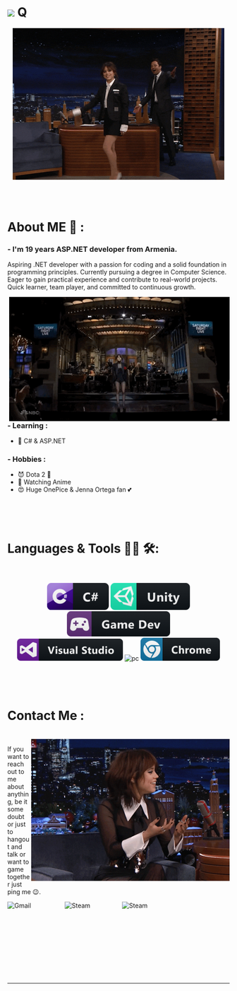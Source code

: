 # ![](https://user-images.githubusercontent.com/18350557/176309783-0785949b-9127-417c-8b55-ab5a4333674e.gif)  Q 

<div align="center">
<img hight="343" width="480" alt="GIF" align="center" src="https://github.com/wirelessshower/Wirless-Shower/blob/main/Assets/gigigi.gif">
</div>

</br>
</br>
</br>


# About ME 💬 :

### - I'm 19 years ASP.NET developer from Armenia.

Aspiring .NET developer with a passion for coding and a solid foundation in programming principles. Currently pursuing a degree in Computer Science. Eager to gain practical experience and contribute to real-world projects. Quick learner, team player, and committed to continuous growth.

<img hight="400" width="500" alt="GIF" align="right" src="https://github.com/wirelessshower/Wirless-Shower/blob/main/Assets/giphy.gif">

### - Learning :
- 🧣 C# & ASP.NET


### - Hobbies : 
- 😈 Dota 2 🫡
- 🐸 Watching Anime 
- 😍 Huge OnePice & Jenna Ortega fan 💕
 

</br>
</br>
</br>



# Languages & Tools 👨‍💻 🛠:
</br>

<p align="center">

<!-- For more icons please follow  https://github.com/MikeCodesDotNET/ColoredBadges -->
<img src="https://github.com/MikeCodesDotNET/ColoredBadges/blob/master/png/dev/languages/csharp%402x.png" alt="CSharp" width="140" hight="50">
<img src="https://github.com/MikeCodesDotNET/ColoredBadges/blob/master/png/dev/frameworks/unity%402x.png" alt="Unity" width="180" hight="50">
<img src="https://github.com/MikeCodesDotNET/ColoredBadges/blob/master/png/dev/misc/gamedev%402x.png" alt="GameDev" width="234" hight="50">
</br>
<img src="https://github.com/MikeCodesDotNET/ColoredBadges/blob/master/png/dev/tools/visualstudio%402x.png" alt="VisualStudio" width="240" height="50">
<img src="https://github.com/Xx-Ashutosh-xX/Xx-Ashutosh-xX/blob/master/assets/icons/pc.png" alt="pc" width="135" hight="50">
<img src="https://github.com/MikeCodesDotNET/ColoredBadges/blob/master/png/dev/misc/chrome%402x.png" alt="Chrome" width="180" hight="50">
</p>
</br>
</br>
</br>



# Contact Me :

<p>
 </br>


<img hight="280" width="450" align="right" alt="GIF" src="https://github.com/wirelessshower/Wirless-Shower/blob/main/Assets/giphy%20(1).gif">


If you want to reach out to me about anything, be it some doubt or just to hangout and talk or want to game together just ping me 😉.

<a href="mailto:kaktusyan.sigma@gmail.com">
 <img align="left" alt="Gmail" width="130" hight="100" src="https://github.com/Xx-Ashutosh-xX/Xx-Ashutosh-xX/blob/master/assets/icons/gmail.png" />
</a>
<a href="https://steamcommunity.com/profiles/76561199074960732/">
  <img align="left" alt="Steam" width="130" hight="100" src="https://github.com/Xx-Ashutosh-xX/Xx-Ashutosh-xX/blob/master/assets/icons/steam.png" />
</a>



<a href="https://www.linkedin.com/in/david-ghukasyan-2058822ab/">
  <img align="left" alt="Steam" width="130" hight="100" src="https://github.com/MikeCodesDotNET/ColoredBadges/blob/master/png/social/linkedin.png" />
</a>
 </p>
 

</br>
</br>
</br>
</br>
</br>
</br>
</br>
</br>
</br>
</br>














*************
